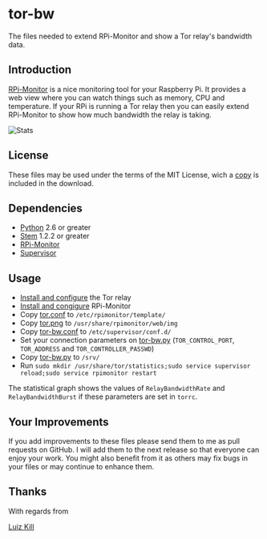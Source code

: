 tor-bw
======

The files needed to extend RPi-Monitor and show a Tor relay's bandwidth data.

## Introduction ##

[RPi-Monitor](http://rpi-experiences.blogspot.com.br/p/rpi-monitor.html) is a nice monitoring tool for your Raspberry Pi. It provides a web view where you can watch things such as memory, CPU and temperature. If your RPi is running a Tor relay then you can easily extend RPi-Monitor to show how much bandwidth the relay is taking.

![Stats](https://raw.githubusercontent.com/lzkill/tor-bw/master/stats.jpg)

## License ##

These files may be used under the terms of the MIT License, wich a [copy](LICENSE) is included in the download.

## Dependencies ##

- [Python](https://www.python.org) 2.6 or greater
- [Stem](https://stem.torproject.org) 1.2.2 or greater
- [RPi-Monitor](http://rpi-experiences.blogspot.com.br/p/rpi-monitor.html)
- [Supervisor](http://supervisord.org)

## Usage ##

- [Install and configure](https://www.torproject.org/docs/tor-relay-debian.html.en) the Tor relay
- [Install and congigure](http://rpi-experiences.blogspot.fr/p/rpi-monitor-installation.html) RPi-Monitor
- Copy [tor.conf](tor.conf) to `/etc/rpimonitor/template/`
- Copy [tor.png](tor.png) to `/usr/share/rpimonitor/web/img`
- Copy [tor-bw.conf](tor-bw.conf) to `/etc/supervisor/conf.d/`
- Set your connection parameters on [tor-bw.py](tor-bw.py) (`TOR_CONTROL_PORT`, `TOR_ADDRESS` and `TOR_CONTROLLER_PASSWD`)
- Copy [tor-bw.py](tor-bw.py) to `/srv/`  
- Run `sudo mkdir /usr/share/tor/statistics;sudo service supervisor reload;sudo service rpimonitor restart`

The statistical graph shows the values of `RelayBandwidthRate` and `RelayBandwidthBurst` if these parameters are set in `torrc`.

## Your Improvements ##

If you add improvements to these files please send them to me as pull requests on GitHub. I will add them to the next release so that everyone can enjoy your work. You might also benefit from it as others may fix bugs in your files or may continue to enhance them.

## Thanks ##

With regards from

[Luiz Kill](mailto:me@lzkill.com)

